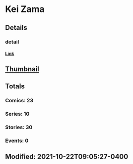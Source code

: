 # Kei  Zama 
## Details
### detail
#### [Link](http://marvel.com/comics/creators/13909/kei_zama?utm_campaign=apiRef&utm_source=225578a89fc76f3d20fbffda5d17a88d)
## [Thumbnail](http://i.annihil.us/u/prod/marvel/i/mg/b/40/image_not_available.jpg)
## Totals
### Comics: 23
### Series: 10
### Stories: 30
### Events: 0
## Modified: 2021-10-22T09:05:27-0400